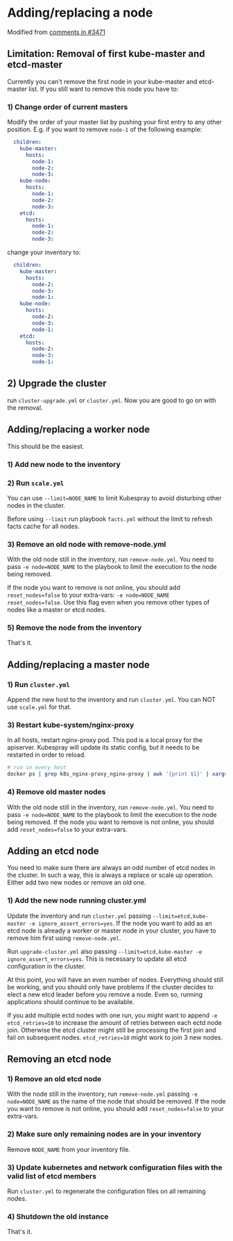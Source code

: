 # Adding/replacing a node

Modified from [comments in #3471](https://github.com/kubernetes-sigs/kubespray/issues/3471#issuecomment-530036084)

## Limitation: Removal of first kube-master and etcd-master

Currently you can't remove the first node in your kube-master and etcd-master list. If you still want to remove this node you have to:

### 1) Change order of current masters

Modify the order of your master list by pushing your first entry to any other position. E.g. if you want to remove `node-1` of the following example:

```yaml
  children:
    kube-master:
      hosts:
        node-1:
        node-2:
        node-3:
    kube-node:
      hosts:
        node-1:
        node-2:
        node-3:
    etcd:
      hosts:
        node-1:
        node-2:
        node-3:
```

change your inventory to:

```yaml
  children:
    kube-master:
      hosts:
        node-2:
        node-3:
        node-1:
    kube-node:
      hosts:
        node-2:
        node-3:
        node-1:
    etcd:
      hosts:
        node-2:
        node-3:
        node-1:
```

## 2) Upgrade the cluster

run `cluster-upgrade.yml` or `cluster.yml`. Now you are good to go on with the removal.

## Adding/replacing a worker node

This should be the easiest.

### 1) Add new node to the inventory

### 2) Run `scale.yml`

You can use `--limit=NODE_NAME` to limit Kubespray to avoid disturbing other nodes in the cluster.

Before using `--limit` run playbook `facts.yml` without the limit to refresh facts cache for all nodes.

### 3) Remove an old node with remove-node.yml

With the old node still in the inventory, run `remove-node.yml`. You need to pass `-e node=NODE_NAME` to the playbook to limit the execution to the node being removed.
  
If the node you want to remove is not online, you should add `reset_nodes=false` to your extra-vars: `-e node=NODE_NAME reset_nodes=false`.
Use this flag even when you remove other types of nodes like a master or etcd nodes.

### 5) Remove the node from the inventory

That's it.

## Adding/replacing a master node

### 1) Run `cluster.yml`

Append the new host to the inventory and run `cluster.yml`. You can NOT use `scale.yml` for that.

### 3) Restart kube-system/nginx-proxy

In all hosts, restart nginx-proxy pod. This pod is a local proxy for the apiserver. Kubespray will update its static config, but it needs to be restarted in order to reload.

```sh
# run in every host
docker ps | grep k8s_nginx-proxy_nginx-proxy | awk '{print $1}' | xargs docker restart
```

### 4) Remove old master nodes

With the old node still in the inventory, run `remove-node.yml`. You need to pass `-e node=NODE_NAME` to the playbook to limit the execution to the node being removed.
If the node you want to remove is not online, you should add `reset_nodes=false` to your extra-vars.

## Adding an etcd node

You need to make sure there are always an odd number of etcd nodes in the cluster. In such a way, this is always a replace or scale up operation. Either add two new nodes or remove an old one.

### 1) Add the new node running cluster.yml

Update the inventory and run `cluster.yml` passing `--limit=etcd,kube-master -e ignore_assert_errors=yes`.
If the node you want to add as an etcd node is already a worker or master node in your cluster, you have to remove him first using `remove-node.yml`.

Run `upgrade-cluster.yml` also passing `--limit=etcd,kube-master -e ignore_assert_errors=yes`. This is necessary to update all etcd configuration in the cluster.  

At this point, you will have an even number of nodes.
Everything should still be working, and you should only have problems if the cluster decides to elect a new etcd leader before you remove a node.
Even so, running applications should continue to be available.

If you add multiple ectd nodes with one run, you might want to append `-e etcd_retries=10` to increase the amount of retries between each ectd node join.
Otherwise the etcd cluster might still be processing the first join and fail on subsequent nodes. `etcd_retries=10` might work to join 3 new nodes.

## Removing an etcd node

### 1) Remove an old etcd node

With the node still in the inventory, run `remove-node.yml` passing `-e node=NODE_NAME` as the name of the node that should be removed.
If the node you want to remove is not online, you should add `reset_nodes=false` to your extra-vars.

### 2) Make sure only remaining nodes are in your inventory

Remove `NODE_NAME` from your inventory file.

### 3) Update kubernetes and network configuration files with the valid list of etcd members

Run `cluster.yml` to regenerate the configuration files on all remaining nodes.

### 4) Shutdown the old instance

That's it.
